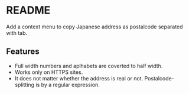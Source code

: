 # README

Add a context menu to copy Japanese address as postalcode separated with tab.

## Features

- Full width numbers and aplhabets are coverted to half width.
- Works only on HTTPS sites.
- It does not matter whether the address is real or not. Postalcode-splitting is by a regular expression.


